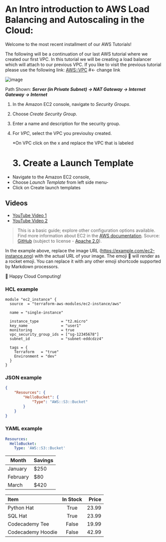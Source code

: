 # An Intro introduction to AWS Load Balancing and Autoscaling in the Cloud:

Welcome to the most recent installment of our AWS Tutorials!

The following will be a continuation of our last AWS tutorial where we created our first VPC. 
In this tutorial we will be creating a load balancer which will attach to our previous VPC.
If you like to visit the previous tutorial please use the following link: [AWS::VPC](https://github.com/mindmotivate/multicloudclass/blob/main/aws-vpc-tutorial.md) #<- change link

![image](https://github.com/ldatareserve/AWSdocumentation/assets/134747179/c68b86e5-8ecd-4d1d-9c1f-9f177d70c794)

Path Shown: ***Server (in Private Subnet) -> NAT Gateway -> Internet Gateway -> Internet***


1. In the Amazon EC2 console, navigate to *Security Groups*.
2. Choose *Create Security Group*.
3. Enter a name and description for the security group.
4. For *VPC*, select the VPC you previoulsy created.<br>

    *On VPC click on the x and replace the VPC that is labeled

   # 3. Create a Launch Template

- Navigate to the Amazon EC2 console,
- Choose *Launch Template* from left side menu-
- Click on Create launch templates

## Videos

- [YouTube Video 1](https://www.youtube.com/watch?v=8TlukLu11Yo)
- [YouTube Video 2](https://www.youtube.com/watch?v=pT7us47auGQ)

> This is a basic guide; explore other configuration options available.
> Find more information about EC2 in the [AWS documentation](https://docs.aws.amazon.com/).
> Source: [GitHub](https://github.com/giuseppeporcelli/smlambdaworkshop) (subject to license - [Apache 2.0](https://www.apache.org/licenses/LICENSE-2.0)).






In the example above, replace the image URL (https://example.com/ec2-instance.png) with the actual URL of your image. The emoji :rocket: will render as a rocket emoji. You can replace it with any other emoji shortcode supported by Markdown processors.

:rocket: Happy Cloud Computing!

### HCL example
```hcl
module "ec2_instance" {
  source  = "terraform-aws-modules/ec2-instance/aws"

  name = "single-instance"

  instance_type          = "t2.micro"
  key_name               = "user1"
  monitoring             = true
  vpc_security_group_ids = ["sg-12345678"]
  subnet_id              = "subnet-eddcdzz4"

  tags = {
    Terraform   = "true"
    Environment = "dev"
  }
}
```

### JSON example
```json
{
    "Resources": {
        "HelloBucket": {
            "Type": "AWS::S3::Bucket"
        }
    }
}
```

### YAML example
```yaml
Resources:
  HelloBucket:
    Type: 'AWS::S3::Bucket'
```

| Month    | Savings |
| -------- | ------- |
| January  | $250    |
| February | $80     |
| March    | $420    |

| Item              | In Stock | Price |
| :---------------- | :------: | ----: |
| Python Hat        |   True   | 23.99 |
| SQL Hat           |   True   | 23.99 |
| Codecademy Tee    |  False   | 19.99 |
| Codecademy Hoodie |  False   | 42.99 |
